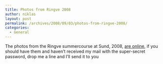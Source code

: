 ```yaml
---
title: Photos from Ringve 2008
author: niklas
layout: post
permalink: /archives/2008/09/03/photos-from-ringve-2008/
categories:
  - General
---
```

The photos from the Ringve summercourse at Sund, 2008, <a href="http://photos.saers.com/private/main.php?g2_itemId=85358" class="broken_link">are online</a>, if you should have them and haven&#8217;t received my mail with the super-secret password, drop me a line and I&#8217;ll send it to you